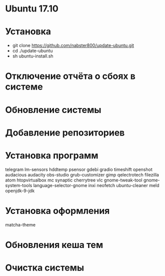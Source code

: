 # Ubuntu 17.10

# Установка
* git clone https://github.com/nabster800/update-ubuntu.git
* cd ./update-ubuntu
* sh ubuntu-install.sh

# Отключение отчёта о сбоях в системе

# Обновление системы

# Добавление репозиториев

# Установка программ
telegram
lm-sensors
hddtemp
psensor
gdebi
gradio
timeshift
openshot
audacious
audacity
obs-studio
grub-customizer
gimp
qelectrotech
filezilla
atom
htopvirtualbox
mc
synaptic
cherrytree
vlc
gnome-tweak-tool
gnome-system-tools
language-selector-gnome
inxi
neofetch
ubuntu-cleaner
meld
openjdk-9-jdk 

# Установка оформления
matcha-theme

# Обновления кеша тем

# Очистка системы
